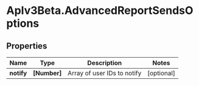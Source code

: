 # ApIv3Beta.AdvancedReportSendsOptions

## Properties

Name | Type | Description | Notes
------------ | ------------- | ------------- | -------------
**notify** | **[Number]** | Array of user IDs to notify | [optional] 


